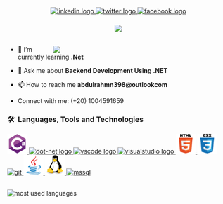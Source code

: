 
<div align="center">
  <a href="https://www.linkedin.com/in/abdulrahman-hossam-0ba758285/" target="_blank">
    <img src="https://img.shields.io/static/v1?message=LinkedIn&logo=linkedin&label=&color=0077B5&logoColor=white&labelColor=&style=for-the-badge" height="25" alt="linkedin logo"  />
  </a>
  <a href="https://twitter.com/Abdelra75917967" target="_blank">
    <img src="https://img.shields.io/static/v1?message=Twitter&logo=twitter&label=&color=1DA1F2&logoColor=white&labelColor=&style=for-the-badge" height="25" alt="twitter logo"  />
  </a>
  <a href="https://www.facebook.com/profile.php?id=100095419112419" target="_blank">
    <img src="https://img.shields.io/static/v1?message=Facebook&logo=facebook&label=&color=1877F2&logoColor=white&labelColor=&style=for-the-badge" height="25" alt="facebook logo"  />
  </a>
</div>

###
<p align="center">
  <a href="https://github.com/DenverCoder1/readme-typing-svg">
    <img src="https://readme-typing-svg.herokuapp.com/?lines=;Hi%20👋,%20I'm%20Abdulrahman%20Hossam%20;Backend-Developer%20.NET%20;Always%20learning%20new%20things&font=Fira%20Code&center=true&width=440&height=45&color=9932cc&vCenter=true&size=22">
  </a>
</p>

<h2 align="center" ></h1>
<img align="right" alt"Coding" width="400" src="https://cdn.dribbble.com/users/1162077/screenshots/3848914/programmer.gif">

- 🌱 I’m currently learning **.Net**

- 💬 Ask me about **Backend Development Using .NET**

- 📫 How to reach me **abdulrahmn398@outlookcom**

-    Connect with me: (+20) 1004591659

<p align="left">
  
</p>
<h3 align="left"> 🛠 &nbsp;Languages, Tools and Technologies</h3>
<p align="left"> 
  <a href="https://www.w3schools.com/cs/" target="_blank" rel="noreferrer"> <img src="https://raw.githubusercontent.com/devicons/devicon/master/icons/csharp/csharp-original.svg" alt="csharp" width="45" height="45"/> </a> 
  <a href="https://www.w3schools.com/cs/" target="_blank" rel="noreferrer"> <img src="https://cdn.jsdelivr.net/gh/devicons/devicon/icons/dot-net/dot-net-plain-wordmark.svg" height="45" alt="dot-net logo" /> </a>
  <a href="https://dotnet.microsoft.com/" target="_blank" rel="noreferrer"> <img src="https://cdn.jsdelivr.net/gh/devicons/devicon/icons/vscode/vscode-original.svg" height="45" alt="vscode logo"  /> </a> 
  <a href="https://www.w3.org/html/" target="_blank" rel="noreferrer"> <img src="https://cdn.jsdelivr.net/gh/devicons/devicon/icons/visualstudio/visualstudio-plain.svg" height="50" alt="visualstudio logo" /> </a> 
  <a href="https://www.w3.org/html/" target="_blank" rel="noreferrer"> <img src="https://raw.githubusercontent.com/devicons/devicon/master/icons/html5/html5-original-wordmark.svg" alt="html5" width="45" height="45"/> </a> 
  <a href="https://www.w3schools.com/css/" target="_blank" rel="noreferrer"> <img src="https://raw.githubusercontent.com/devicons/devicon/master/icons/css3/css3-original-wordmark.svg" alt="css3" width="45" height="45"/> </a> 
  <a href="https://git-scm.com/" target="_blank" rel="noreferrer"> <img src="https://www.vectorlogo.zone/logos/git-scm/git-scm-icon.svg" alt="git" width="45" height="45"/> </a> 
  <a href="https://www.java.com" target="_blank" rel="noreferrer"> <img src="https://raw.githubusercontent.com/devicons/devicon/master/icons/java/java-original.svg" alt="java" width="45" height="45"/> </a>  
  <a href="https://www.linux.org/" target="_blank" rel="noreferrer"> <img src="https://raw.githubusercontent.com/devicons/devicon/master/icons/linux/linux-original.svg" alt="linux" width="45" height="45"/> </a> 
  <a href="https://www.microsoft.com/en-us/sql-server" target="_blank" rel="noreferrer"> <img src="https://www.svgrepo.com/show/303229/microsoft-sql-server-logo.svg" alt="mssql" width="45" height="45"/> </a> 
</p>


  <br/>
<img align="left" src="https://github-readme-stats.vercel.app/api/top-langs?username=abdulrhmanhossam&show_icons=true&locale=en&layout=compact&theme=radical&color=9932cc" alt="most used languages" />


<br/>
<br/>

